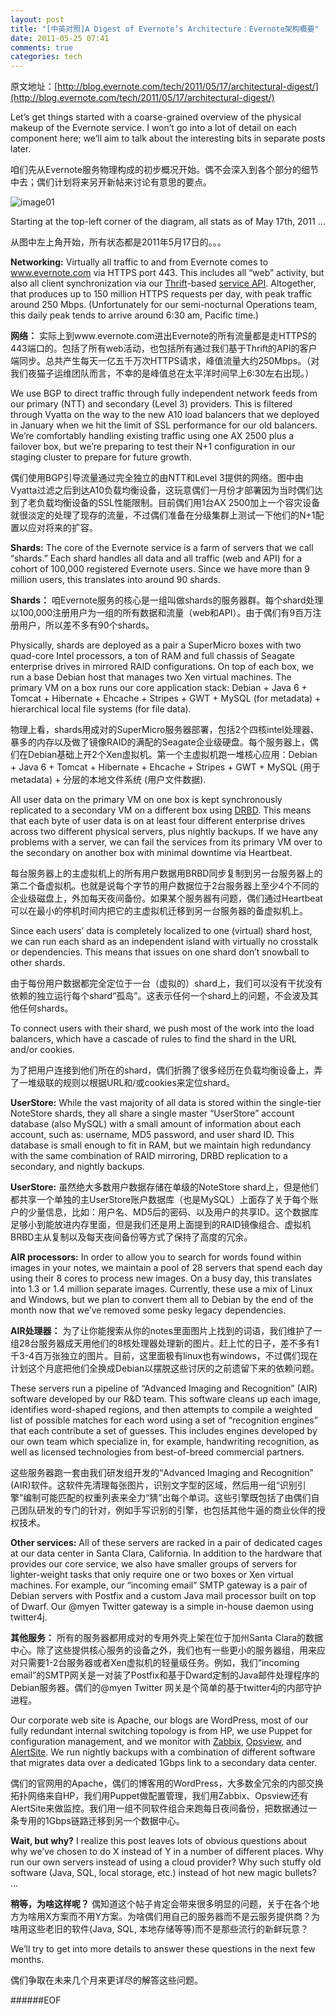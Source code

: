 ```yaml
---
layout: post
title: "[中英对照]A Digest of Evernote’s Architecture：Evernote架构概要"
date: 2011-05-25 07:41
comments: true
categories: tech
---
```

原文地址：[http://blog.evernote.com/tech/2011/05/17/architectural-digest/](http://blog.evernote.com/tech/2011/05/17/architectural-digest/)

Let’s get things started with a coarse-grained overview of the physical makeup of the Evernote service. I won’t go into a lot of detail on each component here; we’ll aim to talk about the interesting bits in separate posts later.

咱们先从Evernote服务物理构成的初步概况开始。偶不会深入到各个部分的细节中去；偶们计划将来另开新帖来讨论有意思的要点。

<!--more-->

![image01](http://blog.evernote.com/tech/files/2011/05/evernote-highlevel-architecture1-282x300.png)

Starting at the top-left corner of the diagram, all stats as of May 17th, 2011 …

从图中左上角开始，所有状态都是2011年5月17日的。。。

**Networking:** Virtually all traffic to and from Evernote comes to www.evernote.com via HTTPS port 443. This includes all “web” activity, but also all client synchronization via our [Thrift](http://thrift.apache.org/)-based [service API](https://www.evernote.com/about/developer/api/).  Altogether, that produces up to 150 million HTTPS requests per day, with peak traffic around 250 Mbps. (Unfortunately for our semi-nocturnal Operations team, this daily peak tends to arrive around 6:30 am, Pacific time.)

**网络：** 实际上到www.evernote.com进出Evernote的所有流量都是走HTTPS的443端口的。包括了所有web活动，也包括所有通过我们基于Thrift的API的客户端同步。总共产生每天一亿五千万次HTTPS请求，峰值流量大约250Mbps。（对我们夜猫子运维团队而言，不幸的是峰值总在太平洋时间早上6:30左右出现。）

We use BGP to direct traffic through fully independent network feeds from our primary (NTT) and secondary (Level 3) providers. This is filtered through Vyatta on the way to the new A10 load balancers that we deployed in January when we hit the limit of SSL performance for our old balancers. We’re comfortably handling existing traffic using one AX 2500 plus a failover box, but we’re preparing to test their N+1 configuration in our staging cluster to prepare for future growth.

偶们使用BGP引导流量通过完全独立的由NTT和Level 3提供的网络。图中由Vyatta过滤之后到达A10负载均衡设备，这玩意偶们一月份才部署因为当时偶们达到了老负载均衡设备的SSL性能限制。目前偶们用1台AX 2500加上一个容灾设备就很淡定的处理了现存的流量，不过偶们准备在分级集群上测试一下他们的N+1配置以应对将来的扩容。

**Shards:** The core of the Evernote service is a farm of servers that we call “shards.”  Each shard handles all data and all traffic (web and API) for a cohort of 100,000 registered Evernote users.  Since we have more than 9 million users, this translates into around 90 shards.

**Shards：** 咱Evernote服务的核心是一组叫做shards的服务器群。每个shard处理以100,000注册用户为一组的所有数据和流量（web和API）。由于偶们有9百万注册用户，所以差不多有90个shards。

Physically, shards are deployed as a pair a SuperMicro boxes with two quad-core Intel processors, a ton of RAM and full chassis of Seagate enterprise drives in mirrored RAID configurations. On top of each box, we run a base Debian host that manages two Xen virtual machines. The primary VM on a box runs our core application stack:  Debian + Java 6 + Tomcat + Hibernate + Ehcache +  Stripes + GWT + MySQL (for metadata) + hierarchical local file systems (for file data).

物理上看，shards用成对的SuperMicro服务器部署，包括2个四核intel处理器、暴多的内存以及做了镜像RAID的满配的Seagate企业级硬盘。每个服务器上，偶们在Debian基础上开2个Xen虚拟机。第一个主虚拟机跑一堆核心应用：Debian + Java 6 + Tomcat + Hibernate + Ehcache + Stripes + GWT + MySQL (用于metadata) + 分层的本地文件系统 (用户文件数据).

All user data on the primary VM on one box is kept synchronously replicated to a secondary VM on a different box using [DRBD](http://www.drbd.org/). This means that each byte of user data is on at least four different enterprise drives across two different physical servers, plus nightly backups. If we have any problems with a server, we can fail the services from its primary VM over to the secondary on another box with minimal downtime via Heartbeat.

每台服务器上的主虚拟机上的所有用户数据用BRBD同步复制到另一台服务器上的第二个备虚拟机。也就是说每个字节的用户数据位于2台服务器上至少4个不同的企业级磁盘上，外加每天夜间备份。如果某个服务器有问题，偶们通过Heartbeat可以在最小的停机时间内把它的主虚拟机迁移到另一台服务器的备虚拟机上。

Since each users’ data is completely localized to one (virtual) shard host, we can run each shard as an independent island with virtually no crosstalk or dependencies. This means that issues on one shard don’t snowball to other shards.

由于每份用户数据都完全定位于一台（虚拟的）shard上，我们可以没有干扰没有依赖的独立运行每个shard“孤岛”。这表示任何一个shard上的问题，不会波及其他任何shards。

To connect users with their shard, we push most of the work into the load balancers, which have a cascade of rules to find the shard in the URL and/or cookies.

为了把用户连接到他们所在的shard，偶们折腾了很多经历在负载均衡设备上，弄了一堆级联的规则以根据URL和/或cookies来定位shard。

**UserStore:** While the vast majority of all data is stored within the single-tier NoteStore shards, they all share a single master “UserStore” account database (also MySQL) with a small amount of information about each account, such as: username, MD5 password, and user shard ID. This database is small enough to fit in RAM, but we maintain high redundancy with the same combination of RAID mirroring, DRBD replication to a secondary, and nightly backups.

**UserStore:** 虽然绝大多数用户数据存储在单级的NoteStore shard上，但是他们都共享一个单独的主UserStore账户数据库（也是MySQL）上面存了关于每个账户的少量信息，比如：用户名、MD5后的密码、以及用户的共享ID。这个数据库足够小到能放进内存里面，但是我们还是用上面提到的RAID镜像组合、虚拟机BRBD主从复制以及每天夜间备份等方式了保持了高度的冗余。

**AIR processors:** In order to allow you to search for words found within images in your notes, we maintain a pool of 28 servers that spend each day using their 8 cores to process new images. On a busy day, this translates into 1.3 or 1.4 million separate images. Currently, these use a mix of Linux and Windows, but we plan to convert them all to Debian by the end of the month now that we’ve removed some pesky legacy dependencies.

**AIR处理器：** 为了让你能搜索从你的notes里面图片上找到的词语，我们维护了一组28台服务器成天用他们的8核处理器处理新的图片。赶上忙的日子，差不多有1千3-4百万张独立的图片。目前，这里面极有linux也有windows，不过偶们现在计划这个月底把他们全换成Debian以摆脱这些讨厌的之前遗留下来的依赖问题。

These servers run a pipeline of “Advanced Imaging and Recognition” (AIR) software developed by our R&D team. This software cleans up each image, identifies word-shaped regions, and then attempts to compile a weighted list of possible matches for each word using a set of “recognition engines” that each contribute a set of guesses.  This includes engines developed by our own team which specialize in, for example, handwriting recognition, as well as licensed technologies from best-of-breed commercial partners.

这些服务器跑一套由我们研发组开发的“Advanced Imaging and Recognition” (AIR)软件。这软件先清理每张图片，识别文字型的区域，然后用一组“识别引擎”编制可能匹配的权重列表来全力“猜”出每个单词。这些引擎既包括了由偶们自己团队研发的专门的针对，例如手写识别的引擎，也包括其他牛逼的商业伙伴的授权技术。

**Other services:** All of these servers are racked in a pair of dedicated cages at our data center in Santa Clara, California. In addition to the hardware that provides our core service, we also have smaller groups of servers for lighter-weight tasks that only require one or two boxes or Xen virtual machines. For example, our “incoming email” SMTP gateway is a pair of Debian servers with Postfix and a custom Java mail processor built on top of Dwarf. Our @myen Twitter gateway is a simple in-house daemon using twitter4j.

**其他服务：** 所有的服务器都用成对的专用外壳上架在位于加州Santa Clara的数据中心。除了这些提供核心服务的设备之外，我们也有一些更小的服务器组，用来应对只需要1-2台服务器或者Xen虚拟机的轻量级任务。例如，我们“incoming email”的SMTP网关是一对装了Postfix和基于Dward定制的Java邮件处理程序的Debian服务器。偶们的@myen Twitter 网关是个简单的基于twitter4j的内部守护进程。

Our corporate web site is Apache, our blogs are WordPress, most of our fully redundant internal switching topology is from HP, we use Puppet for configuration management, and we monitor with [Zabbix](http://www.zabbix.com/), [Opsview](http://www.opsview.com/), and [AlertSite](http://www.alertsite.com/). We run nightly backups with a combination of different software that migrates data over a dedicated 1Gbps link to a secondary data center.

偶们的官网用的Apache，偶们的博客用的WordPress，大多数全冗余的内部交换拓扑网络来自HP，我们用Puppet做配置管理，我们用Zabbix、Opsview还有AlertSite来做监控。我们用一组不同软件组合来跑每日夜间备份，把数据通过一条专用的1Gbps链路迁移到另一个数据中心。

**Wait, but why?** I realize this post leaves lots of obvious questions about why we’ve chosen to do X instead of Y in a number of different places. Why run our own servers instead of using a cloud provider? Why such stuffy old software (Java, SQL, local storage, etc.) instead of hot new magic bullets? …

**稍等，为啥这样呢？** 偶知道这个帖子肯定会带来很多明显的问题，关于在各个地方为啥用X方案而不用Y方案。为啥偶们用自己的服务器而不是云服务提供商？为啥用这些老旧的软件(Java, SQL, 本地存储等等)而不是那些流行的新鲜玩意？

We’ll try to get into more details to answer these questions in the next few months.

偶们争取在未来几个月来更详尽的解答这些问题。

######EOF
